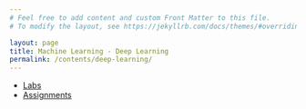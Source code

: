 ```yaml
---
# Feel free to add content and custom Front Matter to this file.
# To modify the layout, see https://jekyllrb.com/docs/themes/#overriding-theme-defaults

layout: page
title: Machine Learning - Deep Learning
permalink: /contents/deep-learning/
---
```


- [Labs](#)
- [Assignments](#)